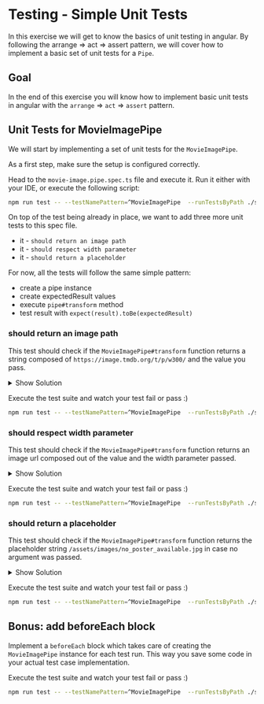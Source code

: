# Testing - Simple Unit Tests

In this exercise we will get to know the basics of unit testing in angular.
By following the arrange => act => assert pattern, we will cover how to implement a basic set of unit tests for a `Pipe`.

## Goal

In the end of this exercise you will know how to implement basic unit tests in angular with the `arrange` => `act` => `assert`
pattern.

## Unit Tests for MovieImagePipe

We will start by implementing a set of unit tests for the `MovieImagePipe`.

As a first step, make sure the setup is configured correctly.

Head to the `movie-image.pipe.spec.ts` file and execute it.
Run it either with your IDE, or execute the following script:

```bash
npm run test -- --testNamePattern=^MovieImagePipe  --runTestsByPath ./src/app/movie/movie-image.pipe.spec.ts
```

On top of the test being already in place, we want to add three more unit tests to this spec file.

* it - `should return an image path`
* it - `should respect width parameter`
* it - `should return a placeholder`

For now, all the tests will follow the same simple pattern:

* create a pipe instance
* create expectedResult values
* execute `pipe#transform` method
* test result with `expect(result).toBe(expectedResult)`

### should return an image path

This test should check if the `MovieImagePipe#transform` function returns a string composed of `https://image.tmdb.org/t/p/w300/`
and the value you pass.

<details>
    <summary>Show Solution</summary>

```ts
// movie-image.pipe.spec.ts

it('should return an image path', () => {
    // arrange
    const pipe = new MovieImagePipe();
    const value = 'imagePath';
    const expectedResult = `https://image.tmdb.org/t/p/w300/${value}`;

    // act
    const imagePath = pipe.transform(value);

    // assert
    expect(imagePath).toBe(expectedResult);
});
```
</details>

Execute the test suite and watch your test fail or pass :)

```bash
npm run test -- --testNamePattern=^MovieImagePipe  --runTestsByPath ./src/app/movie/movie-image.pipe.spec.ts
```

### should respect width parameter

This test should check if the `MovieImagePipe#transform` function returns an image url composed out of the value and the
width parameter passed.

<details>
    <summary>Show Solution</summary>

```ts
// movie-image.pipe.spec.ts

it('should respect width parameter', () => {
    // arrange
    const pipe = new MovieImagePipe();
    
    const value = 'imagePath';
    const width = 250;
    
    const expectedResult = `https://image.tmdb.org/t/p/w${width}/${value}`;
    
    // act
    const imagePath = pipe.transform(value, width);
    
    // assert
    expect(imagePath).toBe(expectedResult);
});
```
</details>

Execute the test suite and watch your test fail or pass :)

```bash
npm run test -- --testNamePattern=^MovieImagePipe  --runTestsByPath ./src/app/movie/movie-image.pipe.spec.ts
```

### should return a placeholder

This test should check if the `MovieImagePipe#transform` function returns the placeholder string `/assets/images/no_poster_available.jpg`
in case no argument was passed.

<details>
    <summary>Show Solution</summary>

```ts
// movie-image.pipe.spec.ts

it('should return a placeholder', () => {
    // arrange
    const pipe = new MovieImagePipe();
    const expectedResult = '/assets/images/no_poster_available.jpg';
    
    // act
    const imagePath = pipe.transform();
    
    // assert
    expect(imagePath).toBe(expectedResult);
});
```
</details>

Execute the test suite and watch your test fail or pass :)

```bash
npm run test -- --testNamePattern=^MovieImagePipe  --runTestsByPath ./src/app/movie/movie-image.pipe.spec.ts
```

## Bonus: add beforeEach block

Implement a `beforeEach` block which takes care of creating the `MovieImagePipe` instance for each test run.
This way you save some code in your actual test case implementation.

Execute the test suite and watch your test fail or pass :)

```bash
npm run test -- --testNamePattern=^MovieImagePipe  --runTestsByPath ./src/app/movie/movie-image.pipe.spec.ts
```
